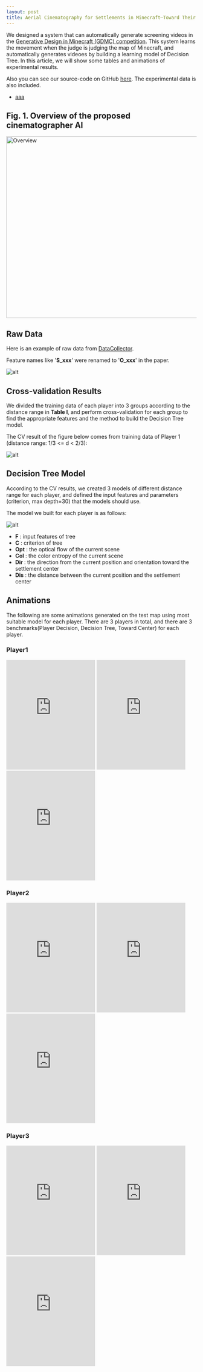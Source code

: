 ```yaml
---
layout: post
title: Aerial Cinematography for Settlements in Minecraft–Toward Their Crowd Assessment
---
```


We designed a system that can automatically generate screening videos in the [Generative Design in Minecraft (GDMC) competition](https://gendesignmc.engineering.nyu.edu/). This system learns the movement when the judge is judging the map of Minecraft, and automatically generates videoes by building a learning model of Decision Tree. In this article, we will show some tables and animations of experimental results.

Also you can see our source-code on GitHub [here](https://github.com/Moss-J/Cinematographer-in-GDMC).
The experimental data is also included.

- [aaa](#animations)

## Fig. 1. Overview of the proposed cinematographer AI

<img src="/images/new_figure1.gif" alt="Overview" title="Overview" width="640" height="480">

## Raw Data

Here is an example of raw data from [DataCollector](https://github.com/Moss-J/Cinematographer-in-GDMC/blob/main/DataCollector.py).

Feature names like '**S_xxx**' were renamed to '**O_xxx**' in the paper.

![alt](https://github.com/Moss-J/moss-j.github.io/blob/master/images/rawdata.png?raw=true)

## Cross-validation Results 

We divided the training data of each player into 3 groups according to the distance range in **Table I**, and perform cross-validation for each group to find the appropriate features and the method to build the Decision Tree model.

The CV result of the figure below comes from training data of Player 1 (distance range: 1/3 <= d < 2/3):

![alt](https://github.com/Moss-J/moss-j.github.io/blob/master/images/cv.png?raw=true)

## Decision Tree Model

According to the CV results, we created 3 models of different distance range for each player, and defined the input features and parameters (criterion, max depth=30) that the models should use.

The model we built for each player is as follows:

![alt](https://github.com/Moss-J/moss-j.github.io/blob/master/images/table1.png?raw=true)


- **F** : input features of tree
- **C** : criterion of tree
- **Opt** : the optical flow of the current scene
- **Col** : the color entropy of the current scene
- **Dir** : the direction from the current position and orientation toward the settlement center
- **Dis** : the distance between the current position and the settlement center

## Animations

The following are some animations generated on the test map using most suitable model for each player. There are 3 players in total, and there are 3 benchmarks(Player Decision, Decision Tree, Toward Center) for each player.

### Player1
<iframe width="235" height="290" src="https://www.youtube.com/embed/zGHvflma0fs" title="YouTube video player" frameborder="0" allow="accelerometer; autoplay; clipboard-write; encrypted-media; gyroscope; picture-in-picture" allowfullscreen></iframe>
<iframe width="235" height="290" src="https://www.youtube.com/embed/zGHvflma0fs" title="YouTube video player" frameborder="0" allow="accelerometer; autoplay; clipboard-write; encrypted-media; gyroscope; picture-in-picture" allowfullscreen></iframe>
<iframe width="235" height="290" src="https://www.youtube.com/embed/nAXaDT9mqX0" title="YouTube video player" frameborder="0" allow="accelerometer; autoplay; clipboard-write; encrypted-media; gyroscope; picture-in-picture" allowfullscreen></iframe>

### Player2

<iframe width="235" height="290" src="https://www.youtube.com/embed/OFLGigezJq0" title="YouTube video player" frameborder="0" allow="accelerometer; autoplay; clipboard-write; encrypted-media; gyroscope; picture-in-picture" allowfullscreen></iframe>
<iframe width="235" height="290" src="https://www.youtube.com/embed/OFLGigezJq0" title="YouTube video player" frameborder="0" allow="accelerometer; autoplay; clipboard-write; encrypted-media; gyroscope; picture-in-picture" allowfullscreen></iframe>
<iframe width="235" height="290" src="https://www.youtube.com/embed/B9Bgbi1KmUk" title="YouTube video player" frameborder="0" allow="accelerometer; autoplay; clipboard-write; encrypted-media; gyroscope; picture-in-picture" allowfullscreen></iframe>

### Player3

<iframe width="235" height="290" src="https://www.youtube.com/embed/FzpZ_llZ-8I" title="YouTube video player" frameborder="0" allow="accelerometer; autoplay; clipboard-write; encrypted-media; gyroscope; picture-in-picture" allowfullscreen></iframe>
<iframe width="235" height="290" src="https://www.youtube.com/embed/FzpZ_llZ-8I" title="YouTube video player" frameborder="0" allow="accelerometer; autoplay; clipboard-write; encrypted-media; gyroscope; picture-in-picture" allowfullscreen></iframe>
<iframe width="235" height="290" src="https://www.youtube.com/embed/3E7bdEFeWT4" title="YouTube video player" frameborder="0" allow="accelerometer; autoplay; clipboard-write; encrypted-media; gyroscope; picture-in-picture" allowfullscreen></iframe>





